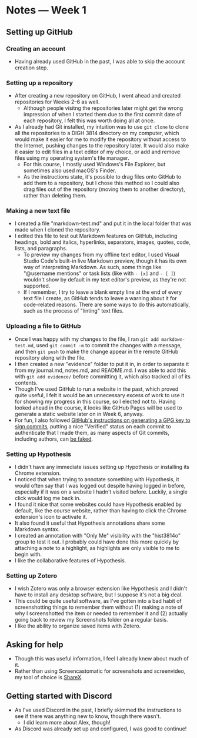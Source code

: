 # Notes — Week 1

## Setting up GitHub

### Creating an account

* Having already used GitHub in the past, I was able to skip the account creation step.

### Setting up a repository

* After creating a new repository on GitHub, I went ahead and created repositories for Weeks 2–6 as well.
  * Although people visitng the repositories later might get the wrong impression of when I started them due to the first commit date of each repository, I felt this was worth doing all at once.
* As I already had Git installed, my intuition was to use `git clone` to clone all the repositories to a DIGH 3814 directory on my computer, which would make it easier for me to modify the repository without access to the Internet, pushing changes to the repository later. It would also make it easier to edit files in a text editor of my choice, or add and remove files using my operating system's file manager.
  * For this course, I mostly used Windows's File Explorer, but sometimes also used macOS's Finder.
  * As the instructions state, it's possible to drag files onto GitHub to add them to a repository, but I chose this method so I could also drag files out of the repository (moving them to another directory), rather than deleting them.

### Making a new text file

* I created a file "markdown-test.md" and put it in the local folder that was made when I cloned the repository.
* I edited this file to test out Markdown features on GitHub, including headings, bold and italics, hyperlinks, separators, images, quotes, code, lists, and paragraphs.
  * To preview my changes from my offline text editor, I used Visual Studio Code's built-in live Markdown preview, though it has its own way of interpreting Markdown. As such, some things like "@username mentions" or task lists (like with `- [x]` and `- [ ]`) wouldn't show by default in my text editor's preview, as they're not supported. 
  * If I remember, I try to leave a blank empty line at the end of every text file I create, as GitHub tends to leave a warning about it for code-related reasons. There are some ways to do this automatically, such as the process of "linting" text files.

### Uploading a file to GitHub

* Once I was happy with my changes to the file, I ran `git add markdown-test.md`, used `git commit -m` to commit the changes with a message, and then `git push` to make the change appear in the remote GitHub repository along with the file.
* I then created a new "evidence" folder to put it in, in order to separate it from my journal.md, notes.md, and README.md. I was able to add this with `git add evidence/` before committing it, which also tracked all of its contents.
* Though I've used GitHub to run a website in the past, which proved quite useful, I felt it would be an unnecessary excess of work to use it for showing my progress in this course, so I elected not to. Having looked ahead in the course, it looks like GitHub Pages will be used to generate a static website later on in Week 6, anyway.
* For fun, I also followed [GitHub's instructions on generating a GPG key to sign commits](https://help.github.com/en/github/authenticating-to-github/managing-commit-signature-verification), putting a nice "Verified" status on each commit to authenticate that I made them, as many aspects of Git commits, including authors, can [be faked](https://github.com/jayphelps/git-blame-someone-else).

### Setting up Hypothesis 

* I didn't have any immediate issues setting up Hypothesis or installing its Chrome extension.
* I noticed that when trying to annotate something with Hypothesis, it would often say that I was logged out despite having logged in before, especially if it was on a website I hadn't visited before. Luckily, a single click would log me back in. 
* I found it nice that some websites could have Hypothesis enabled by default, like the course website, rather than having to click the Chrome extension's icon to activate it.
* It also found it useful that Hypothesis annotations share some Markdown syntax.
* I created an annotation with "Only Me" visibility with the "hist3814o" group to test it out. I probably could have done this more quickly by attaching a note to a highlight, as highlights are only visible to me to begin with.
* I like the collaborative features of Hypothesis.

### Setting up Zotero

* I wish Zotero was only a browser extension like Hypothesis and I didn't have to install any desktop software, but I suppose it's not a big deal.
* This could be quite useful software, as I've gotten into a bad habit of screenshotting things to remember them without (1) making a note of why I screenshotted the item or needed to remember it and (2) actually going back to review my Screenshots folder on a regular basis.
* I like the ability to organize saved items with Zotero.

## Asking for help

* Though this was useful information, I feel I already knew about much of it.
* Rather than using Screencastomatic for screenshots and screenvideo, my tool of choice is [ShareX](https://getsharex.com/).

## Getting started with Discord

* As I've used Discord in the past, I briefly skimmed the instructions to see if there was anything new to know, though there wasn't.
  * I did learn more about Alex, though!
* As Discord was already set up and configured, I was good to continue!
